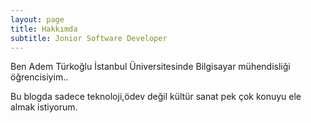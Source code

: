 ```yaml
---
layout: page
title: Hakkımda
subtitle: Jonior Software Developer
---
```


Ben Adem Türkoğlu İstanbul Üniversitesinde Bilgisayar mühendisliği öğrencisiyim..

Bu blogda sadece teknoloji,ödev değil kültür sanat pek çok konuyu ele almak istiyorum.
